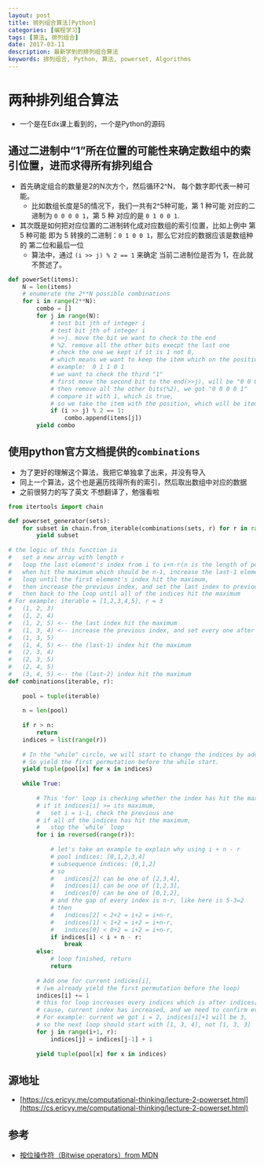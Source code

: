 ```yaml
---
layout: post
title: 排列组合算法[Python]
categories: [编程学习]
tags: [算法, 排列组合]
date: 2017-03-11
description: 最新学到的排列组合算法
keywords: 排列组合, Python, 算法, powerset, Algorithms
---
```


# 两种排列组合算法

* 一个是在Edx课上看到的，一个是Python的源码

## 通过二进制中“1”所在位置的可能性来确定数组中的索引位置，进而求得所有排列组合

* 首先确定组合的数量是2的N次方个，然后循环2^N， 每个数字即代表一种可能。
  * 比如数组长度是5的情况下，我们一共有2^5种可能，第 1 种可能 对应的二进制为 `0 0 0 0 1`，第 5 种 对应的是 `0 1 0 0 1`.
* 其次既是如何把对应位置的二进制转化成对应数组的索引位置，比如上例中 第 5 种可能 即为 5 转换的二进制：`0 1 0 0 1`，那么它对应的数据应该是数组种的 第二位和最后一位
  * 算法中，通过 `(i >> j) % 2 == 1` 来确定 当前二进制位是否为 1，在此就不赘述了。

```python
def powerSet(items):
    N = len(items)
    # enumerate the 2**N possible combinations
    for i in range(2**N):
        combo = []
        for j in range(N):
            # test bit jth of integer i
            # test bit jth of integer i
            # >>j. move the bit we want to check to the end
            # %2. remove all the other bits execpt the last one
            # check the one we kept if it is 1 not 0,
            # which means we want to keep the item which on the position
            # example:  0 1 1 0 1
            # we want to check the third "1"
            # first move the second bit to the end(>>j), will be "0 0 0 1 1"
            # then remove all the other bits(%2), we got "0 0 0 0 1"
            # compare it with 1, which is true, 
            # so we take the item with the position, which will be item[2]
            if (i >> j) % 2 == 1:
                combo.append(items[j])
        yield combo
```

## 使用python官方文档提供的`combinations`

* 为了更好的理解这个算法，我把它单独拿了出来，并没有导入
* 同上一个算法，这个也是遍历找得所有的索引，然后取出数组中对应的数据
* 之前很努力的写了英文 不想翻译了，勉强看啦

```python
from itertools import chain

def powerset_generator(sets):
    for subset in chain.from_iterable(combinations(sets, r) for r in range(len(sets)+1)):
        yield subset
        
# the logic of this function is 
#   set a new array with length r
#   loop the last element's index from i to i+n-r(n is the length of pool, r is the length of subsequence). 
#   when hit the maximum which should be n-1, increase the last-1 element's index.
#   loop until the first element's index hit the maximum, 
#   then increase the previous index, and set the last index to previous index + 1, 
#   then back to the loop until all of the indices hit the maximum
# For example: iterable = [1,2,3,4,5], r = 3
#   (1, 2, 3)
#   (1, 2, 4)
#   (1, 2, 5) <-- the last index hit the maximum
#   (1, 3, 4) <-- increase the previous index, and set every one after to previous index + 1,
#   (1, 3, 5) 
#   (1, 4, 5) <-- the (last-1) index hit the maximum
#   (2, 3, 4)
#   (2, 3, 5)
#   (2, 4, 5)
#   (3, 4, 5) <-- the (last-2) index hit the maximum
def combinations(iterable, r):
    
    pool = tuple(iterable)
    
    n = len(pool)
    
    if r > n:
        return
    indices = list(range(r))
 
    # In the "while" circle, we will start to change the indices by adding 1 consistently.
    # So yield the first permutation before the while start.
    yield tuple(pool[x] for x in indices)
    
    while True:
    
        # This 'for' loop is checking whether the index has hit the maximum from the last one to the first one.
        # if it indices[i] >= its maximum, 
        #   set i = i-1, check the previous one
        # if all of the indices has hit the maximum, 
        #   stop the `while` loop
        for i in reversed(range(r)):
            
            # let's take an example to explain why using i + n - r
            # pool indices: [0,1,2,3,4]
            # subsequence indices: [0,1,2]
            # so
            #   indices[2] can be one of [2,3,4],
            #   indices[1] can be one of [1,2,3],
            #   indices[0] can be one of [0,1,2],
            # and the gap of every index is n-r, like here is 5-3=2
            # then
            #   indices[2] < 2+2 = i+2 = i+n-r,
            #   indices[1] < 1+2 = i+2 = i+n-r,
            #   indices[0] < 0+2 = i+2 = i+n-r,
            if indices[i] < i + n - r:
                break
        else:
            # loop finished, return
            return
        
        # Add one for current indices[i], 
        # (we already yield the first permutation before the loop)
        indices[i] += 1
        # this for loop increases every indices which is after indices[i].
        # cause, current index has increased, and we need to confirm every one behind is initialized again.
        # For example: current we got i = 2, indices[i]+1 will be 3, 
        # so the next loop should start with [1, 3, 4], not [1, 3, 3]
        for j in range(i+1, r):
            indices[j] = indices[j-1] + 1
            
        yield tuple(pool[x] for x in indices)  
```

## 源地址

* [https://cs.ericyy.me/computational-thinking/lecture-2-powerset.html](https://cs.ericyy.me/computational-thinking/lecture-2-powerset.html)

## 参考

* [按位操作符（Bitwise operators）from MDN](https://developer.mozilla.org/zh-CN/docs/Web/JavaScript/Reference/Operators/Bitwise_Operators)
